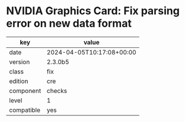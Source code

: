 [//]: # (werk v2)
# NVIDIA Graphics Card: Fix parsing error on new data format

key        | value
---------- | ---
date       | 2024-04-05T10:17:08+00:00
version    | 2.3.0b5
class      | fix
edition    | cre
component  | checks
level      | 1
compatible | yes


